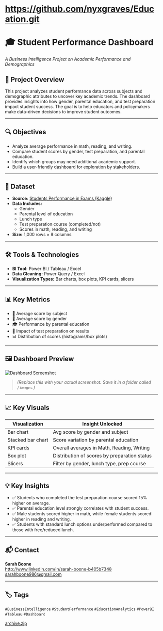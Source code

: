 # https://github.com/nyxgraves/Education.git
# 🎓 Student Performance Dashboard
*A Business Intelligence Project on Academic Performance and Demographics*

## 📌 Project Overview
This project analyzes student performance data across subjects and demographic attributes to uncover key academic trends. The dashboard provides insights into how gender, parental education, and test preparation impact student success. The goal is to help educators and policymakers make data-driven decisions to improve student outcomes.

---

## 🔍 Objectives
- Analyze average performance in math, reading, and writing.
- Compare student scores by gender, test preparation, and parental education.
- Identify which groups may need additional academic support.
- Build a user-friendly dashboard for exploration by stakeholders.

---

## 📁 Dataset
- **Source:** [Students Performance in Exams (Kaggle)](https://www.kaggle.com/datasets/spscientist/students-performance-in-exams)
- **Data Includes:**
  - Gender
  - Parental level of education
  - Lunch type
  - Test preparation course (completed/not)
  - Scores in math, reading, and writing
- **Size:** 1,000 rows × 8 columns

---

## 🛠️ Tools & Technologies
- **BI Tool:** Power BI / Tableau / Excel
- **Data Cleaning:** Power Query / Excel
- **Visualization Types:** Bar charts, box plots, KPI cards, slicers

---

## 📊 Key Metrics
- 🧮 Average score by subject
- 👥 Average score by gender
- 🎓 Performance by parental education
- 🧪 Impact of test preparation on results
- 📊 Distribution of scores (histograms/box plots)

---

## 🖼️ Dashboard Preview
![Dashboard Screenshot](images/student_performance_dashboard.png)

> *(Replace this with your actual screenshot. Save it in a folder called `/images`.)*

---

## 📈 Key Visuals
| Visualization     | Insight Unlocked                                 |
|-------------------|--------------------------------------------------|
| Bar chart         | Avg score by gender and subject                  |
| Stacked bar chart | Score variation by parental education            |
| KPI cards         | Overall averages in Math, Reading, Writing       |
| Box plot          | Distribution of scores by preparation status     |
| Slicers           | Filter by gender, lunch type, prep course        |

---

## 💡 Key Insights
- ✅ Students who completed the test preparation course scored 15% higher on average.
- ✅ Parental education level strongly correlates with student success.
- ✅ Male students scored higher in math, while female students scored higher in reading and writing.
- ✅ Students with standard lunch options underperformed compared to those with free/reduced lunch.

---

## 📬 Contact
**Sarah Boone**  
http://www.linkedin.com/in/sarah-boone-b405b7348
sarahboone986@gmail.com

---

## 🏷️ Tags
`#BusinessIntelligence` `#StudentPerformance` `#EducationAnalytics` `#PowerBI` `#Tableau` `#Dashboard`


[archive.zip](https://github.com/user-attachments/files/20586559/archive.zip)
